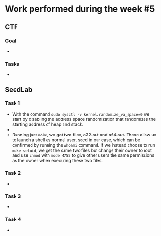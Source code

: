 # Work performed during the week #5

## CTF

### Goal
- 

### Tasks
- 


## SeedLab

### Task 1 
- With the command ``sudo sysctl -w kernel.randomize_va_space=0`` we start by disabling the address space randomization that randomizes the starting address of heap and stack.
-
- Running just ``make``, we got two files, a32.out and a64.out. These allow us to launch a shell as normal user, seed in our case, which can be confirmed by running the ``whoami`` command. If we instead choose to run ``make setuid``, we get the same two files but change their owner to root and use ``chmod`` with ``mode 4755`` to give other users the same permissions as the owner when executing these two files.

### Task 2
-

### Task 3 
-

### Task 4 
-
